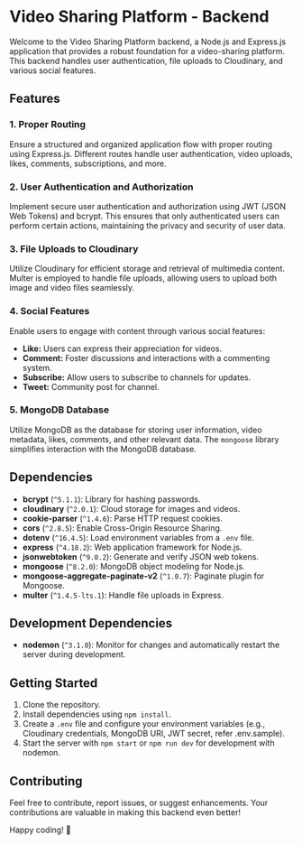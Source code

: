 # Video Sharing Platform - Backend

Welcome to the Video Sharing Platform backend, a Node.js and Express.js application that provides a robust foundation for a video-sharing platform. This backend handles user authentication, file uploads to Cloudinary, and various social features.

## Features

### 1. Proper Routing

Ensure a structured and organized application flow with proper routing using Express.js. Different routes handle user authentication, video uploads, likes, comments, subscriptions, and more.

### 2. User Authentication and Authorization

Implement secure user authentication and authorization using JWT (JSON Web Tokens) and bcrypt. This ensures that only authenticated users can perform certain actions, maintaining the privacy and security of user data.

### 3. File Uploads to Cloudinary

Utilize Cloudinary for efficient storage and retrieval of multimedia content. Multer is employed to handle file uploads, allowing users to upload both image and video files seamlessly.

### 4. Social Features

Enable users to engage with content through various social features:

- **Like:** Users can express their appreciation for videos.
- **Comment:** Foster discussions and interactions with a commenting system.
- **Subscribe:** Allow users to subscribe to channels for updates.
- **Tweet:** Community post for channel.

### 5. MongoDB Database

Utilize MongoDB as the database for storing user information, video metadata, likes, comments, and other relevant data. The `mongoose` library simplifies interaction with the MongoDB database.

## Dependencies

- **bcrypt** (`^5.1.1`): Library for hashing passwords.
- **cloudinary** (`^2.0.1`): Cloud storage for images and videos.
- **cookie-parser** (`^1.4.6`): Parse HTTP request cookies.
- **cors** (`^2.8.5`): Enable Cross-Origin Resource Sharing.
- **dotenv** (`^16.4.5`): Load environment variables from a `.env` file.
- **express** (`^4.18.2`): Web application framework for Node.js.
- **jsonwebtoken** (`^9.0.2`): Generate and verify JSON web tokens.
- **mongoose** (`^8.2.0`): MongoDB object modeling for Node.js.
- **mongoose-aggregate-paginate-v2** (`^1.0.7`): Paginate plugin for Mongoose.
- **multer** (`^1.4.5-lts.1`): Handle file uploads in Express.

## Development Dependencies

- **nodemon** (`^3.1.0`): Monitor for changes and automatically restart the server during development.

## Getting Started

1. Clone the repository.
2. Install dependencies using `npm install`.
3. Create a `.env` file and configure your environment variables (e.g., Cloudinary credentials, MongoDB URI, JWT secret, refer .env.sample).
4. Start the server with `npm start` or `npm run dev` for development with nodemon.

## Contributing

Feel free to contribute, report issues, or suggest enhancements. Your contributions are valuable in making this backend even better!

Happy coding! 🚀
